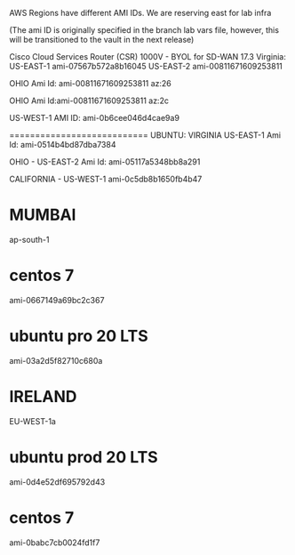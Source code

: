 AWS Regions have different AMI IDs.
We are reserving east for lab infra

(The ami ID is originally specified in the branch lab vars file, however, this will be transitioned to the vault in the next release)



Cisco Cloud Services Router (CSR) 1000V - BYOL for SD-WAN 17.3
Virginia:
US-EAST-1
ami-07567b572a8b16045
US-EAST-2
ami-00811671609253811

OHIO
Ami Id: ami-00811671609253811
az:26

OHIO
Ami Id:ami-00811671609253811
az:2c

US-WEST-1
AMI ID: ami-0b6cee046d4cae9a9

===========================
UBUNTU:
VIRGINIA US-EAST-1
Ami Id: ami-0514b4bd87dba7384

OHIO - US-EAST-2
Ami Id: ami-05117a5348bb8a291

CALIFORNIA - US-WEST-1
ami-0c5db8b1650fb4b47


MUMBAI
======
ap-south-1

centos 7
========
ami-0667149a69bc2c367

ubuntu pro 20 LTS
=================
ami-03a2d5f82710c680a

IRELAND
==========
EU-WEST-1a

ubuntu prod 20 LTS
==================
ami-0d4e52df695792d43


centos 7
========
ami-0babc7cb0024fd1f7
